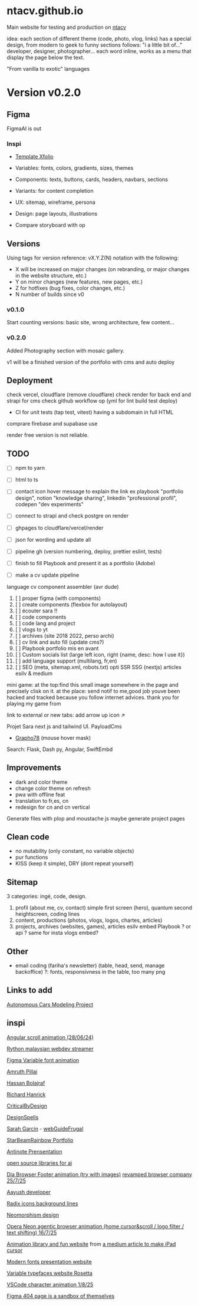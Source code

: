 # ntacv.github.io
Main website for testing and production on [ntacv](https://ntacv.github.io)

idea: each section of different theme (code, photo, vlog, links) has a special design, from modern to geek to funny
sections follows: "i a little bit of..." developer, designer, photographer...
each word inline, works as a menu that display the page below the text. 

"From vanilla to exotic" languages

# Version v0.2.0


## Figma

FigmaAI is out

### Inspi
- [Template Xfolio](https://www.behance.net/gallery/160334607/XFOLIO-Portfolio-Website-UI-Kit?locale=fr_FR#)

- Variables: fonts, colors, gradients, sizes, themes
- Components: texts, buttons, cards, headers, navbars, sections
- Variants: for content completion
- UX: sitemap, wireframe, persona
- Design: page layouts, illustrations
- Compare storyboard with op

## Versions

Using tags for version reference: 
vX.Y.Z(N) notation 
with the following:

- X will be increased on major changes (on rebranding, or major changes in the website structure, etc.)
- Y on minor changes (new features, new pages, etc.)
- Z for hotfixes (bug fixes, color changes, etc.)
- N number of builds since v0

### v0.1.0
Start counting versions: basic site, wrong architecture, few content...

### v0.2.0
Added Photography section with mosaic gallery.

v1 will be a finished version of the portfolio with cms and auto deploy

## Deployment

check vercel, cloudflare (remove cloudflare)
check render for back end and strapi for cms
check github workflow op (yml for lint build test deploy)
 - CI for unit tests (tap test, vitest)
having a subdomain in full HTML

comprare firebase and supabase use 

render free version is not reliable. 

## TODO 

- [ ] npm to yarn
- [ ] html to ts
- [ ] contact icon hover message to explain the link ex playbook "portfolio design", notion "knowledge sharing", linkedin "professional profil", codepen "dev experiments"
- [ ] connect to strapi and check postgre on render
- [ ] ghpages to cloudflare/vercel/render
- [ ] json for wording and update all 
- [ ] pipeline gh (version numbering, deploy, prettier eslint, tests)

- [ ] finish to fill Playbook and present it as a portfolio (Adobe)
- [ ] make a cv update pipeline

language cv component assembler (avr dude)
1. [ ] proper figma (with components)
2. [ ] create components (flexbox for autolayout)
3. [ ] écouter sara !!
4. [ ] code components
5. [ ] code lang and project
6. [ ] vlogs to yt
7. [ ] archives (site 2018 2022, perso archi)
8. [ ] cv link and auto fill (update cms?)
9. [ ] Playbook portfolio mis en avant
10. [ ] Custom socials list (large left icon, right {name, desc: how I use it})
11. [ ] add language support (multilang, fr,en)
12. [ ] SEO (meta, sitemap.xml, robots.txt) opti SSR SSG (nextjs)
articles esilv & medium

mini game: at the top:find this small image somewhere in the page and precisely clisk on it. at the place: send notif to me,good job youve been hacked and tracked because you follow internet advices. thank you for playing my game from <iP address location> 

link to external or new tabs: add arrow up icon ↗️

Projet Sara
next js and tailwind UI. PayloadCms
- [Grapho78](https://grapho78-website.vercel.app/) (mouse hover mask)

Search: Flask, Dash py, Angular, SwiftEmbd

## Improvements
- dark and color theme
- change color theme on refresh
- pwa with offline feat
- translation to fr,es, cn
- redesign for cn and cn vertical

Generate files with plop and moustache js
maybe generate project pages

## Clean code
- no mutability (only constant, no variable objects)
- pur functions
- KISS (keep it simple), DRY (dont repeat yourself)

## Sitemap
3 categories: ingé, code, design. 
1. profil (about me, cv, contact)
    simple first screen (hero), quantum second heightscreen, coding lines
2. content, productions (photos, vlogs, logos, chartes, articles)
3. projects, archives (websites, games), articles esilv
   embed Playbook ? or api ? same for insta vlogs embed?

## Other

- email coding (fariha's newsletter) (table, head, send, manage backoffice)
  ?: fonts, responsivness in the table, too many png

## Links to add

[Autonomous Cars Modeling Project](https://github.com/ntacv/autonomous_gama_modeling)

## inspi
[Angular scroll animation (28/06/24)](https://angular.dev/)

[Rython malaysian webdev streamer](https://rython.dev/socials/)

[Figma Variable font animation](https://www.figma.com/typography/variable-fonts)

[Amruth Pillai](https://www.amruthpillai.com/)

[Hassan Bolajraf](https://hbolajraf.net/)

[Richard Hanrick](https://codewithsadee.github.io/vcard-personal-portfolio)

[CriticalByDesign](https://criticalbydesign.ch/)

[DesignSpells](https://designspells.com)

[Sarah Garcin](https://sarahgarcin.com/) - [webGuideFrugal](https://site.sarahgarcin.com/web-frugal/)

[StarBeamRainbow Portfolio](https://starbeamrainbowlabs.com/)

[Antinote Prensentation](https://antinote.io/)

[open source libraries for ai](https://dev.to/dev_kiran/top-5-open-source-tools-you-should-be-using-52g0)

[Dia Browser Footer animation (try with images)](https://www.diabrowser.com/)
[revamped browser company 25/7/25](https://www.thebrowser.company)

[Aayush developer](https://apps.aayush.art/)

[Radix icons background lines](https://www.radix-ui.com/icons)

[Neomorphism design](https://tablbrowser.com/)

[Opera Neon agentic browser animation (home cursor&scroll / logo filter / text shifting) 16/7/25](https://www.operaneon.com/)

[Animation library and fun website](https://gsap.com/)
from [a medium article to make iPad cursor](https://blog.prototypr.io/ipad-pointer-on-the-web-f3aaf48d515c)

[Modern fonts presentation website](https://vj-type.com/6-voyage)

[Variable typefaces website Rosetta](https://rosettatype.com/Handjet)

[VSCode character animation 1/8/25](https://code.visualstudio.com/)

[Figma 404 page is a sandbox of themselves](https://www.figma.com/community/file/1191026033275812161/xfolio-portfolio-website-ui-kit)
